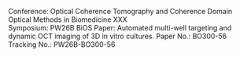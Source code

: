 Conference: Optical Coherence Tomography and Coherence Domain Optical Methods in Biomedicine XXX	
Symposium: PW26B BiOS
Paper: Automated multi-well targeting and dynamic OCT imaging of 3D in vitro cultures.
Paper No.: BO300-56
Tracking No.: PW26B-BO300-56
